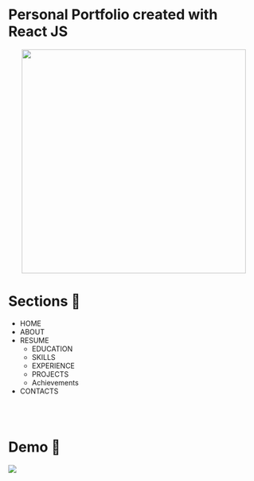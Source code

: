# Personal Portfolio created with React JS 

<p align="center">
<img src="https://raw.githubusercontent.com/PhantomScript/asset-container/b26b0ebaaa13bec7fac796ee0b8296676df6ee0b/developer-portfolio/website.svg" alt="" width="450px"/>
</p>

# Sections :bookmark:
- HOME
- ABOUT
- RESUME
    - EDUCATION
    - SKILLS
    - EXPERIENCE
    - PROJECTS 
    - Achievements <br />
- CONTACTS 

<br /><br />




# Demo :movie_camera:

[![](https://github.com/aakanshabishnoi/portfolio/assets/82051164/f89e17bf-3a78-40f0-94f0-921744422ef6)](https://github.com/aakanshabishnoi/portfolio/assets/82051164/0dc57a83-1322-4791-ae50-49ddd7aa813f)
<br />

